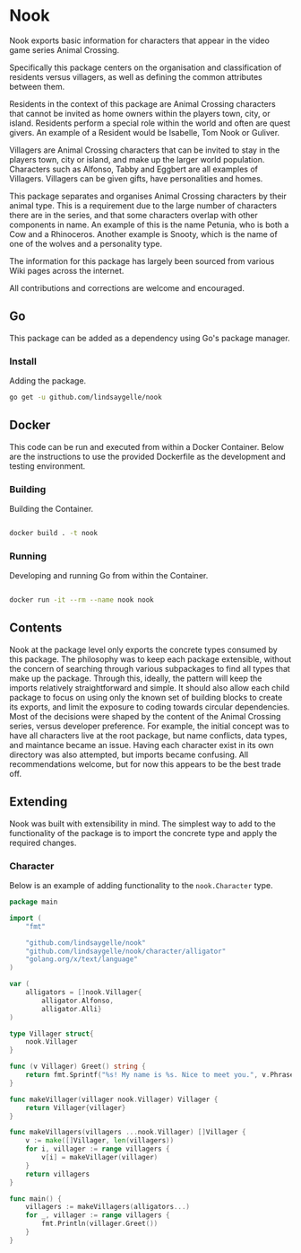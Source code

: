 # Nook
Nook exports basic information for characters that appear in the video game series Animal Crossing.

Specifically this package centers on the organisation and classification of residents versus villagers, as well as
defining the common attributes between them.

Residents in the context of this package are Animal Crossing characters that cannot
be invited as home owners within the players town, city, or island. Residents perform a special role within the world
and often are quest givers. An example of a Resident would be Isabelle, Tom Nook or Guliver.

Villagers are Animal Crossing characters that can be invited to stay in the players town, city or island,
and make up the larger world population. Characters such as Alfonso, Tabby and Eggbert are all examples of Villagers. Villagers
can be given gifts, have personalities and homes.

This package separates and organises Animal Crossing characters by their animal type. This is a requirement due to the large number
of characters there are in the series, and that some characters overlap with other components in name. 
An example of this is the name Petunia, who is both a Cow and a Rhinoceros. Another example is Snooty, which is the name of one of the wolves and a personality type.

The information for this package has largely been sourced from various Wiki pages across the internet.

All contributions and corrections are welcome and encouraged.

## Go
This package can be added as a dependency using Go's package manager.

### Install
Adding the package.

```sh
go get -u github.com/lindsaygelle/nook
```

## Docker
This code can be run and executed from within a Docker Container. 
Below are the instructions to use the provided Dockerfile as the development and testing environment.

### Building 
Building the Container.

```sh

docker build . -t nook
```

### Running
Developing and running Go from within the Container.

```sh

docker run -it --rm --name nook nook
```

## Contents
Nook at the package level only exports the concrete types consumed by this package. The philosophy was to keep each package extensible, without the concern of
searching through various subpackages to find all types that make up the package. Through this, ideally, the pattern will keep the imports relatively straightforward and simple. It should also allow each child package to focus on using only the known set of building blocks to create its exports, and limit
the exposure to coding towards circular dependencies. Most of the decisions were shaped by the content of the Animal Crossing series, versus developer preference. For example, the initial concept was to have all characters live at the root package, but name conflicts, data types, and maintance became an issue. Having each character exist in its own directory was also attempted, but imports became confusing. All recommendations welcome, but for now this appears to be the best trade off.

## Extending
Nook was built with extensibility in mind. The simplest way to add to the functionality of the package is to import the concrete type and apply the required changes.

### Character
Below is an example of adding functionality to the `nook.Character` type.

```go
package main

import (
    "fmt"

    "github.com/lindsaygelle/nook"
    "github.com/lindsaygelle/nook/character/alligator"
    "golang.org/x/text/language"
)

var (
    alligators = []nook.Villager{
        alligator.Alfonso,
        alligator.Alli}
)

type Villager struct{
    nook.Villager
}

func (v Villager) Greet() string {
    return fmt.Sprintf("%s! My name is %s. Nice to meet you.", v.Phrase.Must(language.AmericanEnglish).Vale, v.Name.Must(language.AmericanEnglish).Value)
}

func makeVillager(villager nook.Villager) Villager {
    return Villager{villager}
}

func makeVillagers(villagers ...nook.Villager) []Villager {
    v := make([]Villager, len(villagers))
    for i, villager := range villagers {
        v[i] = makeVillager(villager)
    }
    return villagers
}

func main() {
    villagers := makeVillagers(alligators...) 
    for _, villager := range villagers {
        fmt.Println(villager.Greet())
    }
}
```